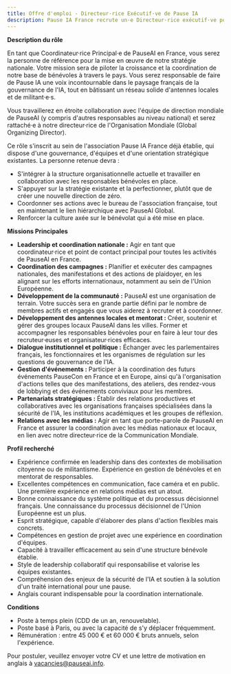 ```yaml
---
title: Offre d'emploi - Directeur·rice Exécutif·ve de Pause IA
description: Pause IA France recrute un·e Directeur·rice exécutif·ve pour piloter la stratégie, coordonner les bénévoles et développer les antennes locales.
---
```


**Description du rôle**

En tant que Coordinateur·rice Principal·e de PauseAI en France, vous serez la personne de référence pour la mise en œuvre de notre stratégie nationale. Votre mission sera de piloter la croissance et la coordination de notre base de bénévoles à travers le pays. Vous serez responsable de faire de Pause IA une voix incontournable dans le paysage français de la gouvernance de l'IA, tout en bâtissant un réseau solide d'antennes locales et de militant·e·s.

Vous travaillerez en étroite collaboration avec l'équipe de direction mondiale de PauseAI (y compris d'autres responsables au niveau national) et serez rattaché·e à notre directeur·rice de l'Organisation Mondiale (Global Organizing Director).

Ce rôle s'inscrit au sein de l'association Pause IA France déjà établie, qui dispose d'une gouvernance, d'équipes et d'une orientation stratégique existantes. La personne retenue devra :

* S'intégrer à la structure organisationnelle actuelle et travailler en collaboration avec les responsables bénévoles en place.
* S'appuyer sur la stratégie existante et la perfectionner, plutôt que de créer une nouvelle direction de zéro.
* Coordonner ses actions avec le bureau de l'association française, tout en maintenant le lien hiérarchique avec PauseAI Global.
* Renforcer la culture axée sur le bénévolat qui a été mise en place.

**Missions Principales**

* **Leadership et coordination nationale :** Agir en tant que coordinateur·rice et point de contact principal pour toutes les activités de PauseAI en France.
* **Coordination des campagnes :** Planifier et exécuter des campagnes nationales, des manifestations et des actions de plaidoyer, en les alignant sur les efforts internationaux, notamment au sein de l'Union Européenne.
* **Développement de la communauté :** PauseAI est une organisation de terrain. Votre succès sera en grande partie défini par le nombre de membres actifs et engagés que vous aiderez à recruter et à coordonner.
* **Développement des antennes locales et mentorat :** Créer, soutenir et gérer des groupes locaux PauseAI dans les villes. Former et accompagner les responsables bénévoles pour en faire à leur tour des recruteur·euses et organisateur·rices efficaces.
* **Dialogue institutionnel et politique :** Échanger avec les parlementaires français, les fonctionnaires et les organismes de régulation sur les questions de gouvernance de l'IA.
* **Gestion d'événements :** Participer à la coordination des futurs événements PauseCon en France et en Europe, ainsi qu'à l'organisation d'actions telles que des manifestations, des ateliers, des rendez-vous de lobbying et des événements conviviaux pour les membres.
* **Partenariats stratégiques :** Établir des relations productives et collaboratives avec les organisations françaises spécialisées dans la sécurité de l'IA, les institutions académiques et les groupes de réflexion.
* **Relations avec les médias :** Agir en tant que porte-parole de PauseAI en France et assurer la coordination avec les médias nationaux et locaux, en lien avec notre directeur·rice de la Communication Mondiale.

**Profil recherché**

* Expérience confirmée en leadership dans des contextes de mobilisation citoyenne ou de militantisme. Expérience en gestion de bénévoles et en mentorat de responsables.
* Excellentes compétences en communication, face caméra et en public. Une première expérience en relations médias est un atout.
* Bonne connaissance du système politique et du processus décisionnel français. Une connaissance du processus décisionnel de l'Union Européenne est un plus.
* Esprit stratégique, capable d'élaborer des plans d'action flexibles mais concrets.
* Compétences en gestion de projet avec une expérience en coordination d'équipes.
* Capacité à travailler efficacement au sein d'une structure bénévole établie.
* Style de leadership collaboratif qui responsabilise et valorise les équipes existantes.
* Compréhension des enjeux de la sécurité de l'IA et soutien à la solution d'un traité international pour une pause.
* Anglais courant indispensable pour la coordination internationale.

**Conditions**

* Poste à temps plein (CDD de un an, renouvelable).
* Poste basé à Paris, ou avec la capacité de s'y déplacer fréquemment.
* Rémunération : entre 45 000 € et 60 000 € bruts annuels, selon l'expérience.

Pour postuler, veuillez envoyer votre CV et une lettre de motivation en anglais à vacancies@pauseai.info.
